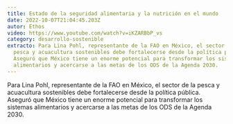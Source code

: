 ```yaml
---
title: Estado de la seguridad alimentaria y la nutrición en el mundo
date: 2022-10-07T21:04:45.203Z
autor: Ethos
video: https://www.youtube.com/watch?v=iKZARBbP_vs
category: desarrollo-sostenible
extracto: Para Lina Pohl, representante de la FAO en México, el sector de la
  pesca y acuacultura sostenibles debe fortalecerse desde la política pública.
  Aseguró que México tiene un enorme potencial para transformar los sistemas
  alimentarios y acercarse a las metas de los ODS de la Agenda 2030.
---
```

<!--StartFragment-->

Para Lina Pohl, representante de la FAO en México, el sector de la pesca y acuacultura sostenibles debe fortalecerse desde la política pública. Aseguró que México tiene un enorme potencial para transformar los sistemas alimentarios y acercarse a las metas de los ODS de la Agenda 2030.

<!--EndFragment-->